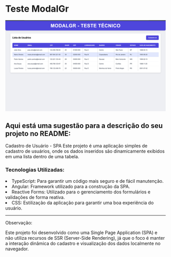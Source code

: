 <h1>Teste ModalGr</h1>

<img src="./public/screenshot.png" alt="" >

## Aqui está uma sugestão para a descrição do seu projeto no README:

Cadastro de Usuário - SPA
Este projeto é uma aplicação simples de cadastro de usuários, onde os dados inseridos são dinamicamente exibidos em uma lista dentro de uma tabela.

### Tecnologias Utilizadas:

<li>TypeScript: Para garantir um código mais seguro e de fácil manutenção.</li>
<li>Angular: Framework utilizado para a construção da SPA.</li>
<li>Reactive Forms: Utilizado para o gerenciamento dos formulários e validações de forma reativa.</li>
<li>CSS: Estilização da aplicação para garantir uma boa experiência do usuário.</li>
<hr>
<p>Observação:</p>
Este projeto foi desenvolvido como uma Single Page Application (SPA) e não utiliza recursos de SSR (Server-Side Rendering), já que o foco é manter a interação dinâmica do cadastro e visualização dos dados localmente no navegador.
